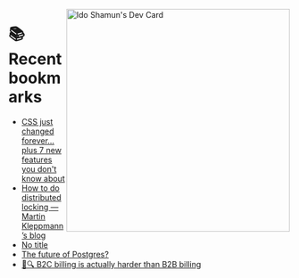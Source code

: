<a href="https://app.daily.dev/idoshamun"><img src="https://api.daily.dev/devcards/v2/28849d86070e4c099c877ab6837c61f0.png?type=default&r=auy" align="right" width="400" alt="Ido Shamun's Dev Card"/></a>

# 📚 Recent bookmarks
<!-- BOOKMARKS:START -->
- [CSS just changed forever… plus 7 new features you don&#39;t know about](https://app.daily.dev/posts/Kkxflwx1M?utm_source=rss&utm_medium=bookmarks&utm_campaign=28849d86070e4c099c877ab6837c61f0)
- [How to do distributed locking — Martin Kleppmann’s blog](https://app.daily.dev/posts/j2e7pCNZZ?utm_source=rss&utm_medium=bookmarks&utm_campaign=28849d86070e4c099c877ab6837c61f0)
- [No title](https://app.daily.dev/posts/oF303sS5j?utm_source=rss&utm_medium=bookmarks&utm_campaign=28849d86070e4c099c877ab6837c61f0)
- [The future of Postgres?](https://app.daily.dev/posts/TrtOZCMqq?utm_source=rss&utm_medium=bookmarks&utm_campaign=28849d86070e4c099c877ab6837c61f0)
- [🤔🔍 B2C billing is actually harder than B2B billing](https://app.daily.dev/posts/ymtWrmuep?utm_source=rss&utm_medium=bookmarks&utm_campaign=28849d86070e4c099c877ab6837c61f0)
<!-- BOOKMARKS:END -->
